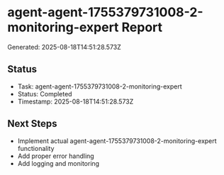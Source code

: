 # agent-agent-1755379731008-2-monitoring-expert Report

Generated: 2025-08-18T14:51:28.573Z

## Status
- Task: agent-agent-1755379731008-2-monitoring-expert
- Status: Completed
- Timestamp: 2025-08-18T14:51:28.573Z

## Next Steps
- Implement actual agent-agent-1755379731008-2-monitoring-expert functionality
- Add proper error handling
- Add logging and monitoring
